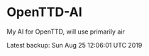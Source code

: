# OpenTTD-AI
My AI for OpenTTD, will use primarily air

Latest backup: Sun Aug 25 12:06:01 UTC 2019
